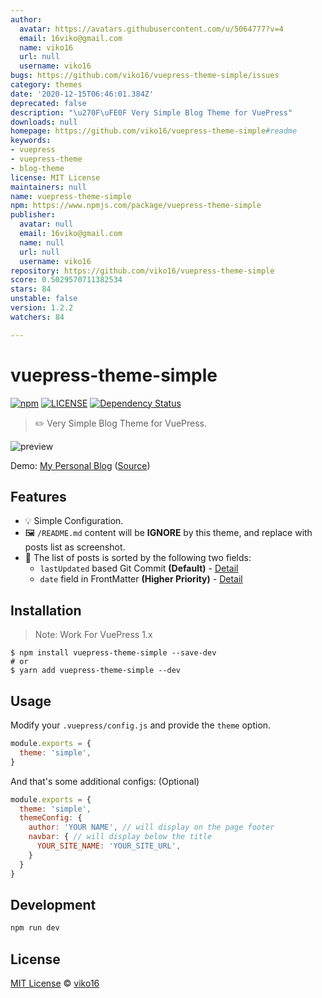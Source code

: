 ```yaml
---
author:
  avatar: https://avatars.githubusercontent.com/u/5064777?v=4
  email: 16viko@gmail.com
  name: viko16
  url: null
  username: viko16
bugs: https://github.com/viko16/vuepress-theme-simple/issues
category: themes
date: '2020-12-15T06:46:01.384Z'
deprecated: false
description: "\u270F\uFE0F Very Simple Blog Theme for VuePress"
downloads: null
homepage: https://github.com/viko16/vuepress-theme-simple#readme
keywords:
- vuepress
- vuepress-theme
- blog-theme
license: MIT License
maintainers: null
name: vuepress-theme-simple
npm: https://www.npmjs.com/package/vuepress-theme-simple
publisher:
  avatar: null
  email: 16viko@gmail.com
  name: null
  url: null
  username: viko16
repository: https://github.com/viko16/vuepress-theme-simple
score: 0.5029570711382534
stars: 84
unstable: false
version: 1.2.2
watchers: 84

---
```


# vuepress-theme-simple

[![npm](https://img.shields.io/npm/v/vuepress-theme-simple.svg)](https://www.npmjs.com/package/vuepress-theme-simple)
[![LICENSE](https://img.shields.io/npm/l/vuepress-theme-simple.svg)](https://github.com/viko16/vuepress-theme-simple/blob/master/LICENSE)
[![Dependency Status](https://david-dm.org/viko16/vuepress-theme-simple.svg?theme=shields.io)](https://david-dm.org/viko16/vuepress-theme-simple)

> ✏️ Very Simple Blog Theme for VuePress.

![preview](https://user-images.githubusercontent.com/5064777/52162728-51198680-2713-11e9-9546-e737600be782.png)

Demo: [My Personal Blog](https://ukn.me/) ([Source](https://github.com/viko16/vuepress-blog))

## Features
- 💡 Simple Configuration.
- 🖼️ `/README.md` content will be **IGNORE** by this theme, and replace with posts list as screenshot.
- 📅 The list of posts is sorted by the following two fields:
  - `lastUpdated` based Git Commit **(Default)** - [Detail](https://vuepress.vuejs.org/theme/default-theme-config.html#last-updated)
  - `date` field in FrontMatter **(Higher Priority)** - [Detail](https://vuepress.vuejs.org/guide/frontmatter.html)

## Installation

> Note: Work For VuePress 1.x

```shell
$ npm install vuepress-theme-simple --save-dev
# or
$ yarn add vuepress-theme-simple --dev
```

## Usage

Modify your `.vuepress/config.js` and provide the `theme` option.

```js
module.exports = {
  theme: 'simple',
}
```

And that's some additional configs: (Optional) 
```js
module.exports = {
  theme: 'simple',
  themeConfig: {
    author: 'YOUR NAME', // will display on the page footer
    navbar: { // will display below the title
      YOUR_SITE_NAME: 'YOUR_SITE_URL',
    }
  }
}
```

## Development

```sh
npm run dev
```

## License

[MIT License](https://opensource.org/licenses/MIT) © [viko16](https://github.com/viko16)
